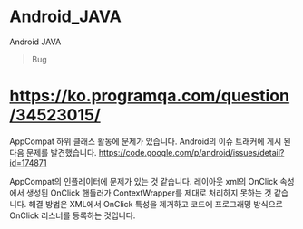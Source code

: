 # Android_JAVA
Android JAVA

> Bug

# https://ko.programqa.com/question/34523015/

AppCompat 하위 클래스 활동에 문제가 있습니다. Android의 이슈 트래커에 게시 된 다음 문제를 발견했습니다. https://code.google.com/p/android/issues/detail?id=174871

AppCompat의 인플레이터에 문제가 있는 것 같습니다. 레이아웃 xml의 OnClick 속성에서 생성된 OnClick 핸들러가 ContextWrapper를 제대로 처리하지 못하는 것 같습니다. 해결 방법은 XML에서 OnClick 특성을 제거하고 코드에 프로그래밍 방식으로 OnClick 리스너를 등록하는 것입니다. 
